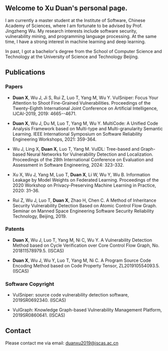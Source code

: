 ## Welcome to Xu Duan's personal page. 
I am currently a master student at the Institute of Software, Chinese Academy of Sciences, where I am fortunate to be advised by Prof. Jingzheng Wu. My research interests include software security, vulnerability mining, and programming language processing. At the same time, I have a strong interest in machine learning and deep learning. 

In past, I got a bachelor's degree from the School of Computer Science and Technology at the University of Science and Technology Beijing.

## Publications
### Papers
- **Duan X**, Wu J, Ji S, Rui Z, Luo T, Yang M, Wu Y. VulSniper: Focus Your Attention to Shoot Fine-Grained Vulnerabilities. Proceedings of the Twenty-Eighth International Joint Conference on Artificial Intelligence, IJCAI-2019, 2019: 4665--4671.

- **Duan X**, Wu J, Du M, Luo T, Yang M, Wu Y. MultiCode: A Unified Code Analysis Framework based on Multi-type and Multi-granularity Semantic Learning. IEEE International Symposium on Software Reliability Engineering Workshops, 2021: 359-364.

- Wu J, Ling X, **Duan X**, Luo T, Yang M. VulDL: Tree-based and Graph-based Neural Networks for Vulnerability Detection and Localization. Proceedings of the 28th International Conference on Evaluation and Assessment in Software Engineering, 2024: 323-332.

- Xu X, Wu J, Yang M, Luo T, **Duan X**, Li W, Wu Y, Wu B. Information Leakage by Model Weights on Federated Learning. Proceedings of the 2020 Workshop on Privacy-Preserving Machine Learning in Practice, 2020: 31–36.

- Rui Z, Wu J, Luo T, **Duan X**, Zhao H, Chen C. A Method of Inheritance Security Vulnerability Detection Based on Atomic Control Flow Graph. Seminar on Manned Space Engineering Software Security Reliability Technology, Beijing, 2019.

### Patents
- **Duan X**, Wu J, Luo T, Yang M, Ni C, Wu Y. A Vulnerability Detection Method based on Cycle Verification over Core Control Flow Graph, No. 201811578979.5. (ISCAS)

- **Duan X**, Wu J, Wu Y, Luo T, Yang M, Ni C. A Program Source Code Encoding Method based on Code Property Tensor, ZL201910554093.5. (ISCAS) 

### Software Copyright
- VulSniper: source code vulnerability detection software, 2019SR0692340. (ISCAS)

- VulGraph: Knowledge Graph-based Vulnerability Management Platform, 2019SR0860641. (ISCAS)

## Contact
Please contact me via email: duanxu2019@iscas.ac.cn
